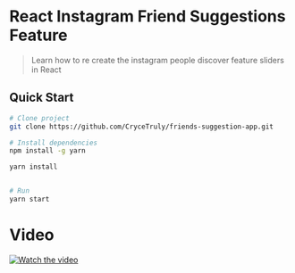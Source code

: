 # React Instagram Friend Suggestions Feature

> Learn how to re create the instagram people discover feature sliders in React

## Quick Start

```bash
# Clone project
git clone https://github.com/CryceTruly/friends-suggestion-app.git

# Install dependencies
npm install -g yarn

yarn install


# Run
yarn start
```

# Video
[![Watch the video](https://www.techadvisor.co.uk/cmsdata/features/3681165/youtube-logo-png-2069_thumb800.png)](https://youtu.be/uPv6OyyO6Hw)
